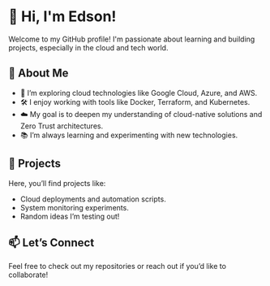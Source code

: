 # 👋 Hi, I'm Edson!

Welcome to my GitHub profile! I'm passionate about learning and building projects, especially in the cloud and tech world. 

## 🌟 About Me

- 🔧 I’m exploring cloud technologies like Google Cloud, Azure, and AWS.
- 🛠️ I enjoy working with tools like Docker, Terraform, and Kubernetes.
- ☁️ My goal is to deepen my understanding of cloud-native solutions and Zero Trust architectures.
- 📚 I’m always learning and experimenting with new technologies.

## 🚀 Projects

Here, you’ll find projects like:

- Cloud deployments and automation scripts.
- System monitoring experiments.
- Random ideas I’m testing out!

## 📫 Let’s Connect

Feel free to check out my repositories or reach out if you’d like to collaborate!


<!---
EddEcho/EddEcho is a ✨ special ✨ repository because its `README.md` (this file) appears on your GitHub profile.
You can click the Preview link to take a look at your changes.
--->
